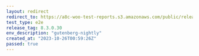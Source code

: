 ```yaml
---
layout: redirect
redirect_to: https://a8c-woo-test-reports.s3.amazonaws.com/public/release/8.3.0.30/gutenberg-nightly/e2e/index.html
test_type: e2e
release_tag: 8.3.0.30
env_description: "gutenberg-nightly"
created_at: "2023-10-26T00:59:26Z"
passed: true
---
```


